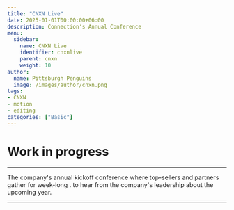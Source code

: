 ```yaml
---
title: "CNXN Live"
date: 2025-01-01T00:00:00+06:00
description: Connection's Annual Conference
menu:
  sidebar:
    name: CNXN Live
    identifier: cnxnlive
    parent: cnxn
    weight: 10
author:
  name: Pittsburgh Penguins
  image: /images/author/cnxn.png
tags: 
- CNXN
- motion
- editing
categories: ["Basic"]
---
```


# Work in progress

---

The company's annual kickoff conference where top-sellers and partners gather for week-long . to hear from the company's leadership about the upcoming year.


---

